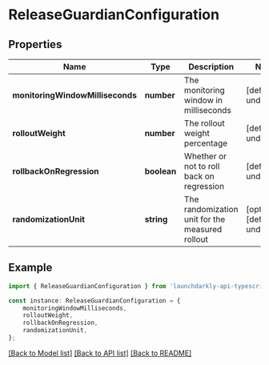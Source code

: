 # ReleaseGuardianConfiguration


## Properties

Name | Type | Description | Notes
------------ | ------------- | ------------- | -------------
**monitoringWindowMilliseconds** | **number** | The monitoring window in milliseconds | [default to undefined]
**rolloutWeight** | **number** | The rollout weight percentage | [default to undefined]
**rollbackOnRegression** | **boolean** | Whether or not to roll back on regression | [default to undefined]
**randomizationUnit** | **string** | The randomization unit for the measured rollout | [optional] [default to undefined]

## Example

```typescript
import { ReleaseGuardianConfiguration } from 'launchdarkly-api-typescript';

const instance: ReleaseGuardianConfiguration = {
    monitoringWindowMilliseconds,
    rolloutWeight,
    rollbackOnRegression,
    randomizationUnit,
};
```

[[Back to Model list]](../README.md#documentation-for-models) [[Back to API list]](../README.md#documentation-for-api-endpoints) [[Back to README]](../README.md)
